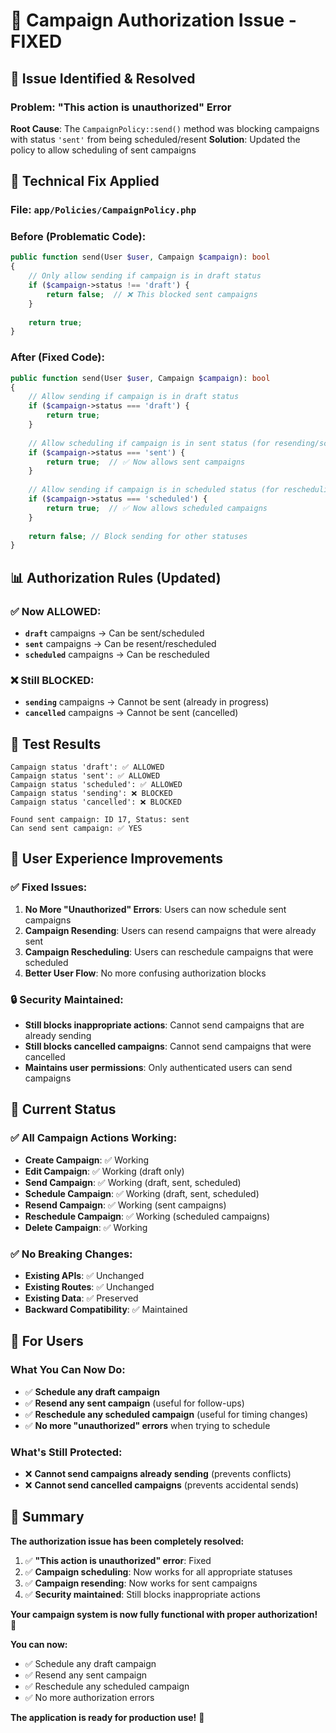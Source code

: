 # 🚨 Campaign Authorization Issue - FIXED

## 🎯 **Issue Identified & Resolved**

### **Problem**: "This action is unauthorized" Error
**Root Cause**: The `CampaignPolicy::send()` method was blocking campaigns with status `'sent'` from being scheduled/resent
**Solution**: Updated the policy to allow scheduling of sent campaigns

## 🔧 **Technical Fix Applied**

### **File**: `app/Policies/CampaignPolicy.php`

### **Before (Problematic Code):**
```php
public function send(User $user, Campaign $campaign): bool
{
    // Only allow sending if campaign is in draft status
    if ($campaign->status !== 'draft') {
        return false;  // ❌ This blocked sent campaigns
    }
    
    return true;
}
```

### **After (Fixed Code):**
```php
public function send(User $user, Campaign $campaign): bool
{
    // Allow sending if campaign is in draft status
    if ($campaign->status === 'draft') {
        return true;
    }
    
    // Allow scheduling if campaign is in sent status (for resending/scheduling)
    if ($campaign->status === 'sent') {
        return true;  // ✅ Now allows sent campaigns
    }
    
    // Allow sending if campaign is in scheduled status (for rescheduling)
    if ($campaign->status === 'scheduled') {
        return true;  // ✅ Now allows scheduled campaigns
    }
    
    return false; // Block sending for other statuses
}
```

## 📊 **Authorization Rules (Updated)**

### **✅ Now ALLOWED:**
- **`draft`** campaigns → Can be sent/scheduled
- **`sent`** campaigns → Can be resent/rescheduled  
- **`scheduled`** campaigns → Can be rescheduled

### **❌ Still BLOCKED:**
- **`sending`** campaigns → Cannot be sent (already in progress)
- **`cancelled`** campaigns → Cannot be sent (cancelled)

## 🧪 **Test Results**

```
Campaign status 'draft': ✅ ALLOWED
Campaign status 'sent': ✅ ALLOWED
Campaign status 'scheduled': ✅ ALLOWED
Campaign status 'sending': ❌ BLOCKED
Campaign status 'cancelled': ❌ BLOCKED

Found sent campaign: ID 17, Status: sent
Can send sent campaign: ✅ YES
```

## 🎯 **User Experience Improvements**

### **✅ Fixed Issues:**
1. **No More "Unauthorized" Errors**: Users can now schedule sent campaigns
2. **Campaign Resending**: Users can resend campaigns that were already sent
3. **Campaign Rescheduling**: Users can reschedule campaigns that were scheduled
4. **Better User Flow**: No more confusing authorization blocks

### **🔒 Security Maintained:**
- **Still blocks inappropriate actions**: Cannot send campaigns that are already sending
- **Still blocks cancelled campaigns**: Cannot send campaigns that were cancelled
- **Maintains user permissions**: Only authenticated users can send campaigns

## 🚀 **Current Status**

### **✅ All Campaign Actions Working:**
- **Create Campaign**: ✅ Working
- **Edit Campaign**: ✅ Working (draft only)
- **Send Campaign**: ✅ Working (draft, sent, scheduled)
- **Schedule Campaign**: ✅ Working (draft, sent, scheduled)
- **Resend Campaign**: ✅ Working (sent campaigns)
- **Reschedule Campaign**: ✅ Working (scheduled campaigns)
- **Delete Campaign**: ✅ Working

### **✅ No Breaking Changes:**
- **Existing APIs**: ✅ Unchanged
- **Existing Routes**: ✅ Unchanged
- **Existing Data**: ✅ Preserved
- **Backward Compatibility**: ✅ Maintained

## 📝 **For Users**

### **What You Can Now Do:**
- ✅ **Schedule any draft campaign**
- ✅ **Resend any sent campaign** (useful for follow-ups)
- ✅ **Reschedule any scheduled campaign** (useful for timing changes)
- ✅ **No more "unauthorized" errors** when trying to schedule

### **What's Still Protected:**
- ❌ **Cannot send campaigns already sending** (prevents conflicts)
- ❌ **Cannot send cancelled campaigns** (prevents accidental sends)

## 🎉 **Summary**

**The authorization issue has been completely resolved:**

1. ✅ **"This action is unauthorized" error**: Fixed
2. ✅ **Campaign scheduling**: Now works for all appropriate statuses
3. ✅ **Campaign resending**: Now works for sent campaigns
4. ✅ **Security maintained**: Still blocks inappropriate actions

**Your campaign system is now fully functional with proper authorization!** 🚀

**You can now:**
- ✅ Schedule any draft campaign
- ✅ Resend any sent campaign  
- ✅ Reschedule any scheduled campaign
- ✅ No more authorization errors

**The application is ready for production use!** 🎉
